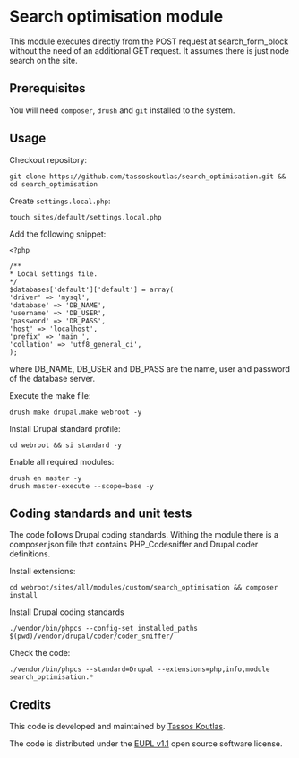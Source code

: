# Search optimisation module

This module executes directly from the POST request at search_form_block without
the need of an additional GET request. It assumes there is just node search on
the site.

## Prerequisites

You will need `composer`, `drush` and `git` installed to the system.

## Usage

Checkout repository:

```
git clone https://github.com/tassoskoutlas/search_optimisation.git && cd search_optimisation
```

Create `settings.local.php`:

```
touch sites/default/settings.local.php
```

Add the following snippet:

```
<?php

/**
* Local settings file.
*/
$databases['default']['default'] = array(
'driver' => 'mysql',
'database' => 'DB_NAME',
'username' => 'DB_USER',
'password' => 'DB_PASS',
'host' => 'localhost',
'prefix' => 'main_',
'collation' => 'utf8_general_ci',
);
```
where DB_NAME, DB_USER and DB_PASS are the name, user and password of the
database server.

Execute the make file:

```
drush make drupal.make webroot -y
```

Install Drupal standard profile:

```
cd webroot && si standard -y
```

Enable all required modules:

```
drush en master -y
drush master-execute --scope=base -y
```

## Coding standards and unit tests

The code follows Drupal coding standards. Withing the module there is a
composer.json file that contains PHP_Codesniffer and Drupal coder
definitions.

Install extensions:

```
cd webroot/sites/all/modules/custom/search_optimisation && composer install
```

Install Drupal coding standards

```
./vendor/bin/phpcs --config-set installed_paths $(pwd)/vendor/drupal/coder/coder_sniffer/
```

Check the code:
```
./vendor/bin/phpcs --standard=Drupal --extensions=php,info,module search_optimisation.*
```

## Credits

This code is developed and maintained by
[Tassos Koutlas](https://github.com/tassoskoutlas).

The code is distributed under the
[EUPL v1.1](http://ec.europa.eu/idabc/eupl.html) open source software license.


